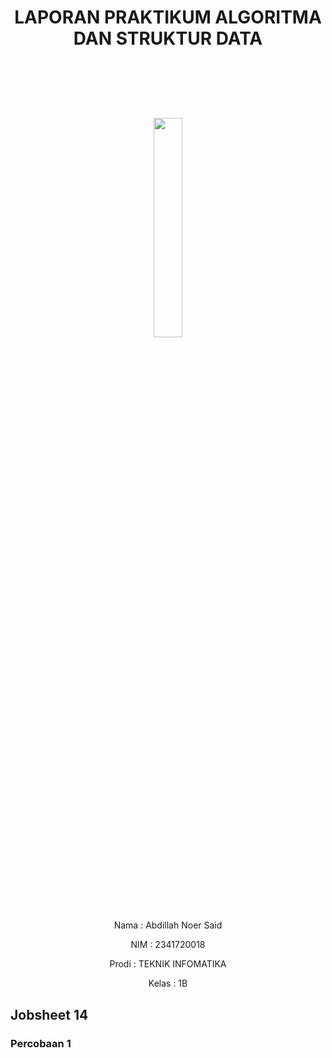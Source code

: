 # <p align ="center"> LAPORAN PRAKTIKUM ALGORITMA DAN STRUKTUR DATA </p>

<br><br><br><br>

<p align="center">
   <img src="https://static.wikia.nocookie.net/logopedia/images/8/8a/Politeknik_Negeri_Malang.png/revision/latest?cb=20190922202558" width="30%"> </p>

<br><br><br><br><br>

<p align = "center"> Nama  : Abdillah Noer Said </p>
<p align = "center"> NIM   : 2341720018 </p>
<p align = "center"> Prodi : TEKNIK INFOMATIKA</p>
<p align = "center"> Kelas : 1B </p>

## Jobsheet 14

### Percobaan 1